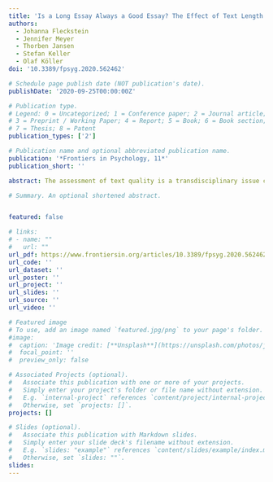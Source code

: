 ```yaml
---
title: 'Is a Long Essay Always a Good Essay? The Effect of Text Length on Writing Assessment'
authors:
  - Johanna Fleckstein
  - Jennifer Meyer
  - Thorben Jansen
  - Stefan Keller
  - Olaf Köller
doi: '10.3389/fpsyg.2020.562462'

# Schedule page publish date (NOT publication's date).
publishDate: '2020-09-25T00:00:00Z'

# Publication type.
# Legend: 0 = Uncategorized; 1 = Conference paper; 2 = Journal article;
# 3 = Preprint / Working Paper; 4 = Report; 5 = Book; 6 = Book section;
# 7 = Thesis; 8 = Patent
publication_types: ['2']

# Publication name and optional abbreviated publication name.
publication: '*Frontiers in Psychology, 11*'
publication_short: ''

abstract: The assessment of text quality is a transdisciplinary issue concerning the research areas of educational assessment, language technology, and classroom instruction. Text length has been found to strongly influence human judgment of text quality. The question of whether text length is a construct-relevant aspect of writing competence or a source of judgment bias has been discussed controversially. This paper used both a correlational and an experimental approach to investigate this question. Secondary analyses were performed on a large-scale dataset with highly trained raters, showing an effect of text length beyond language proficiency. Furthermore, an experimental study found that pre-service teachers tended to undervalue text length when compared to professional ratings. The findings are discussed with respect to the role of training and context in writing assessment.

# Summary. An optional shortened abstract.


featured: false

# links:
# - name: ""
#   url: ""
url_pdf: https://www.frontiersin.org/articles/10.3389/fpsyg.2020.562462/full
url_code: ''
url_dataset: ''
url_poster: ''
url_project: ''
url_slides: ''
url_source: ''
url_video: ''

# Featured image
# To use, add an image named `featured.jpg/png` to your page's folder.
#image:
#  caption: 'Image credit: [**Unsplash**](https://unsplash.com/photos/jdD8gXaTZsc)'
#  focal_point: ''
#  preview_only: false

# Associated Projects (optional).
#   Associate this publication with one or more of your projects.
#   Simply enter your project's folder or file name without extension.
#   E.g. `internal-project` references `content/project/internal-project/index.md`.
#   Otherwise, set `projects: []`.
projects: []

# Slides (optional).
#   Associate this publication with Markdown slides.
#   Simply enter your slide deck's filename without extension.
#   E.g. `slides: "example"` references `content/slides/example/index.md`.
#   Otherwise, set `slides: ""`.
slides:
---
```

